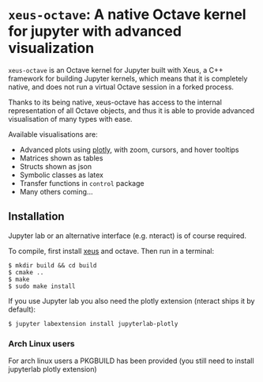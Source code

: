# `xeus-octave`: A native Octave kernel for jupyter with advanced visualization

`xeus-octave` is an Octave kernel for Jupyter built with Xeus, a C++ framework
for building Jupyter kernels, which means that it is completely native, and does
not run a virtual Octave session in a forked process.

Thanks to its being native, xeus-octave has access to the internal representation
of all Octave objects, and thus it is able to provide advanced visualisation of
many types with ease.

Available visualisations are:

* Advanced plots using [plotly](https://github.com/plotly/plotly.js), with zoom, cursors, and hover tooltips
* Matrices shown as tables
* Structs shown as json
* Symbolic classes as latex
* Transfer functions in `control` package
* Many others coming...

## Installation

Jupyter lab or an alternative interface (e.g. nteract) is of course required.

To compile, first install [xeus](https://github.com/jupyter-xeus/xeus) and
octave. Then run in a terminal:

```
$ mkdir build && cd build
$ cmake ..
$ make
$ sudo make install
```

If you use Jupyter lab you also need the plotly extension (nteract ships it by default):

```
$ jupyter labextension install jupyterlab-plotly
```

### Arch Linux users

For arch linux users a PKGBUILD has been provided (you still need to install jupyterlab plotly extension)

